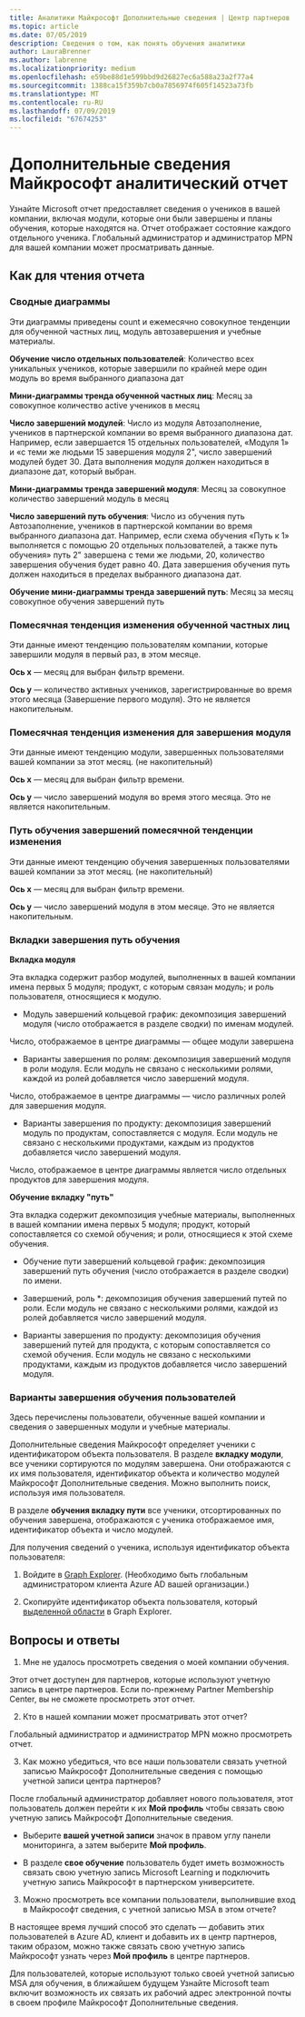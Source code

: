 ```yaml
---
title: Аналитики Майкрософт Дополнительные сведения | Центр партнеров
ms.topic: article
ms.date: 07/05/2019
description: Сведения о том, как понять обучения аналитики
author: LauraBrenner
ms.author: labrenne
ms.localizationpriority: medium
ms.openlocfilehash: e59be88d1e599bbd9d26827ec6a588a23a2f77a4
ms.sourcegitcommit: 1388ca15f359b7cb0a7856974f605f14523a73fb
ms.translationtype: MT
ms.contentlocale: ru-RU
ms.lasthandoff: 07/09/2019
ms.locfileid: "67674253"
---
```

# <a name="microsoft-learn-analytics-report"></a>Дополнительные сведения Майкрософт аналитический отчет

Узнайте Microsoft отчет предоставляет сведения о учеников в вашей компании, включая модули, которые они были завершены и планы обучения, которые находятся на. Отчет отображает состояние каждого отдельного ученика. Глобальный администратор и администратор MPN для вашей компании может просматривать данные.

## <a name="how-to-read-the-report"></a>Как для чтения отчета

### <a name="summary-charts"></a>Сводные диаграммы

Эти диаграммы приведены count и ежемесячно совокупное тенденции для обученной частных лиц, модуль автозавершения и учебные материалы.


**Обучение число отдельных пользователей**: Количество всех уникальных учеников, которые завершили по крайней мере один модуль во время выбранного диапазона дат 

**Мини-диаграммы тренда обученной частных лиц**: Месяц за совокупное количество active учеников в месяц 

**Число завершений модулей**: Число из модуля Автозаполнение, учеников в партнерской компании во время выбранного диапазона дат.
Например, если завершается 15 отдельных пользователей, «Модуля 1» и «с теми же людьми 15 завершения модуля 2", число завершений модулей будет 30. Дата выполнения модуля должен находиться в диапазоне дат, который выбран.

**Мини-диаграммы тренда завершений модуля**: Месяц за совокупное количество завершений модуль в месяц 

**Число завершений путь обучения**: Число из обучения путь Автозаполнение, учеников в партнерской компании во время выбранного диапазона дат.
Например, если схема обучения «Путь к 1» выполняется с помощью 20 отдельных пользователей, а также путь обучения» путь 2" завершена с теми же людьми, 20, количество завершения обучения будет равно 40. Дата завершения обучения путь должен находиться в пределах выбранного диапазона дат.

**Обучение мини-диаграммы тренда завершений путь**: Месяц за месяц совокупное обучения завершений путь 

### <a name="trained-individuals-monthly-trend"></a>Помесячная тенденция изменения обученной частных лиц

Эти данные имеют тенденцию пользователям компании, которые завершили модуля в первый раз, в этом месяце. 

**Ось x** — месяц для выбран фильтр времени. 

**Ось y** — количество активных учеников, зарегистрированные во время этого месяца (Завершение первого модуля). Это не является накопительным.

### <a name="module-completions-monthly-trend"></a>Помесячная тенденция изменения для завершения модуля

Эти данные имеют тенденцию модули, завершенных пользователями вашей компании за этот месяц. (не накопительный) 

**Ось x** — месяц для выбран фильтр времени. 

**Ось y** — число завершений модуля во время этого месяца. Это не является накопительным.

### <a name="learning-path-completions-monthly-trend"></a>Путь обучения завершений помесячной тенденции изменения

Эти данные имеют тенденцию обучения завершенных пользователями вашей компании за этот месяц. (не накопительный) 

**Ось x** — месяц для выбран фильтр времени. 

**Ось y** — число завершений модуля в этом месяце. Это не является накопительным.

### <a name="learning-path-completion-tabs"></a>Вкладки завершения путь обучения 

**Вкладка модуля**

Эта вкладка содержит разбор модулей, выполненных в вашей компании имена первых 5 модуля; продукт, с которым связан модуль; и роль пользователя, относящиеся к модулю.  

- Модуль завершений кольцевой график: декомпозиция завершений модуля (число отображается в разделе сводки) по именам модулей.

Число, отображаемое в центре диаграммы — общее модули завершена

- Варианты завершения по ролям: декомпозиция завершений модуля в роли модуля. Если модуль не связано с несколькими ролями, каждой из ролей добавляется число завершений модуля.

Число, отображаемое в центре диаграммы — число различных ролей для завершения модуля. 

- Варианты завершения по продукту: декомпозиция завершений модуль по продуктам, сопоставляется с модуля. Если модуль не связано с несколькими продуктами, каждым из продуктов добавляется число завершений модуля.    

Число, отображаемое в центре диаграммы является число отдельных продуктов для завершения модуля.  

**Обучение вкладку "путь"**   

Эта вкладка содержит декомпозиция учебные материалы, выполненных в вашей компании имена первых 5 модуля; продукт, который сопоставляется со схемой обучения; и роли, относящиеся к этой схеме обучения.  

- Обучение пути завершений кольцевой график: декомпозиция завершений путь обучения (число отображается в разделе сводки) по имени.

- Завершений, роль *: декомпозиция обучения завершений путей по роли. Если модуль не связано с несколькими ролями, каждой из ролей добавляется число завершений модуля.

- Варианты завершения по продукту: декомпозиция обучения завершений путей для продукта, с которым сопоставляется со схемой обучения. Если модуль не связано с несколькими продуктами, каждым из продуктов добавляется число завершений модуля.

### <a name="completions-by-learning-individuals"></a>Варианты завершения обучения пользователей

Здесь перечислены пользователи, обученные вашей компании и сведения о завершенных модули и учебные материалы.

Дополнительные сведения Майкрософт определяет ученики с идентификатором объекта пользователя. В разделе **вкладку модули**, все ученики сортируются по модулям завершена. Они отображаются с их имя пользователя, идентификатор объекта и количество модулей Майкрософт Дополнительные сведения. Можно выполнить поиск, используя имя пользователя. 

В разделе **обучения вкладку пути** все ученики, отсортированных по обучения завершена, отображаются с ученика отображаемое имя, идентификатор объекта и число модулей.

Для получения сведений о ученика, используя идентификатор объекта пользователя: 

1. Войдите в [Graph Explorer](https://developer.microsoft.com/graph/graph-explorer ). (Необходимо быть глобальным администратором клиента Azure AD вашей организации.)

2. Скопируйте идентификатор объекта пользователя, который [выделенной области](https://graph.microsoft.com/v1.0/users/a9633ad7-c8dc-4587-b119-0bc286b0711f) в Graph Explorer. 

## <a name="faq"></a>Вопросы и ответы

1. Мне не удалось просмотреть сведения о моей компании обучения.

Этот отчет доступен для партнеров, которые используют учетную запись в центре партнеров. Если по-прежнему Partner Membership Center, вы не сможете просмотреть этот отчет.

2.  Кто в нашей компании может просматривать этот отчет? 

Глобальный администратор и администратор MPN можно просмотреть отчет.

3. Как можно убедиться, что все наши пользователи связать учетной записью Майкрософт Дополнительные сведения с помощью учетной записи центра партнеров?

После глобальный администратор добавляет нового пользователя, этот пользователь должен перейти к их **Мой профиль** чтобы связать свою учетную запись Майкрософт Дополнительные сведения.

- Выберите **вашей учетной записи** значок в правом углу панели мониторинга, а затем выберите **Мой профиль**. 

-  В разделе **свое обучение** пользователь будет иметь возможность связать свою учетную запись Microsoft Learning и подключить учетную запись Майкрософт в партнерском университете.

3. Можно просмотреть все компании пользователи, выполнившие вход в Майкрософт сведения, с учетной записью MSA в этом отчете?

В настоящее время лучший способ это сделать — добавить этих пользователей в Azure AD, клиент и добавить их в центр партнеров, таким образом, можно также связать свою учетную запись Майкрософт узнать через **Мой профиль** в центре партнеров. 

Для пользователей, которые используют только своей учетной записью MSA для обучения, в ближайшем будущем Узнайте Microsoft team включит возможность их связать их рабочий адрес электронной почты в своем профиле Майкрософт Дополнительные сведения. 

